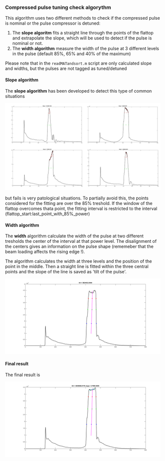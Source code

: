 ### Compressed pulse tuning check algorythm

This algorithm uses two different methods to check if the compressed pulse is nominal or the pulse compressor is detuned:

1. The **slope algoritm** fits a straight line through the points of the flattop and extrapolate the slope, which will be used to detect if the pulse is nominal or not.
2. The **width algorithm** measure the width of the pulse at 3 different levels in the pulse (default 85%, 65% and 40% of the maximum)

Please note that in the `readMATandsort.m` script are only calculated slope and widths, but the pulses are not tagged as tuned/detuned

#### Slope algorithm

The **slope algorithm** has been developed to detect this type of common situations

![sit](https://github.com/esenes/Dogleg-analysis/blob/master/manual/images/pjimage%20(1).jpg)

but fails is very patological situations. To partially avoid this, the points considered for the fitting are over the 85% treshold. If the window of the flattop overcomes thata point, the fitting interval is restricted to the interval (flattop_start:last_point_with_85%_power)

#### Width algorithm

The **width** algorithm calculate the width of the pulse at two different tresholds the center of the interval at that power level. The disalignment of the centers gives an information on the pulse shape (rememeber that the beam loading affects the rising edge !). 

The algorithm calculates the width at three levels and the position of the point in the middle. Then a straight line is fitted within the three central points and the slope of the line is saved as 'tilt of the pulse'.

![np1](https://github.com/esenes/Dogleg-analysis/blob/master/manual/images/nominal_p1.bmp)

#### Final result

The final result is 

![fr](https://github.com/esenes/Dogleg-analysis/blob/master/manual/images/full_tilt.bmp)
